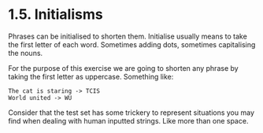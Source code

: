 # 1.5. Initialisms

Phrases can be initialised to shorten them. Initialise usually
means to take the first letter of each word. Sometimes adding
dots, sometimes capitalising the nouns.

For the purpose of this exercise we are going to shorten any
phrase by taking the first letter as uppercase. Something like:

```shell script
The cat is staring -> TCIS
World united -> WU
```

Consider that the test set has some trickery to represent situations
you may find when dealing with human inputted strings. Like more than
one space.
